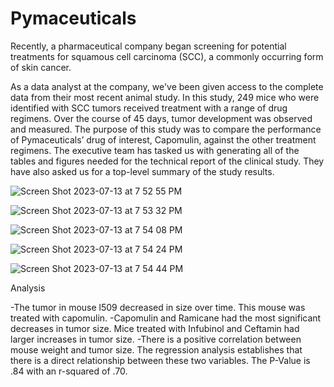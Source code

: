 # Pymaceuticals

 Recently, a pharmaceutical company began screening for potential treatments for squamous cell carcinoma (SCC), a commonly occurring form of skin cancer. 

As a data analyst at the company, we've been given access to the complete data from their most recent animal study. In this study, 249 mice who were identified with SCC tumors received treatment with a range of drug regimens. Over the course of 45 days, tumor development was observed and measured. The purpose of this study was to compare the performance of Pymaceuticals’ drug of interest, Capomulin, against the other treatment regimens.
The executive team has tasked us with generating all of the tables and figures needed for the technical report of the clinical study. They have also asked us for a top-level summary of the study results.


![Screen Shot 2023-07-13 at 7 52 55 PM](https://github.com/kshirazi5/Pymaceuticals/assets/116853144/5ae45eef-df66-4ca3-a077-87a549f320e9)

![Screen Shot 2023-07-13 at 7 53 32 PM](https://github.com/kshirazi5/Pymaceuticals/assets/116853144/355b65fa-5c6f-4074-8750-bbd2e5cfbb97)

![Screen Shot 2023-07-13 at 7 54 08 PM](https://github.com/kshirazi5/Pymaceuticals/assets/116853144/a094f3b1-4bb9-4541-8185-33c24b6b0259)

![Screen Shot 2023-07-13 at 7 54 24 PM](https://github.com/kshirazi5/Pymaceuticals/assets/116853144/0c5e3432-216f-4d06-b230-83a1e805a4f5)

![Screen Shot 2023-07-13 at 7 54 44 PM](https://github.com/kshirazi5/Pymaceuticals/assets/116853144/352d1a4b-e279-478f-9e66-0b953735927c)

Analysis

-The tumor in mouse l509 decreased in size over time. This mouse was treated with capomulin. -Capomulin and Ramicane had the most significant decreases in tumor size. Mice treated with Infubinol and Ceftamin had larger increases in tumor size. -There is a positive correlation between mouse weight and tumor size. The regression analysis establishes that there is a direct relationship between these two variables. The P-Value is .84 with an r-squared of .70.
